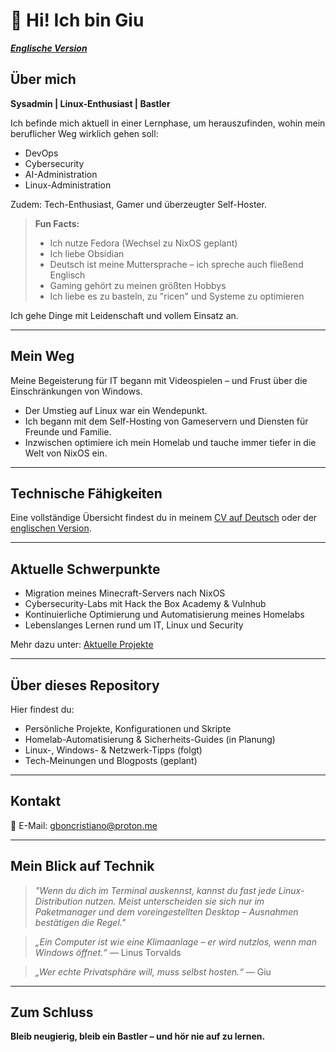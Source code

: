 # 👋 Hi! Ich bin Giu

***[Englische Version](https://github.com/Giu-Bon/Giu-Bon/blob/main/CV/README.md)***

## Über mich

**Sysadmin | Linux-Enthusiast | Bastler**

Ich befinde mich aktuell in einer Lernphase, um herauszufinden, wohin mein beruflicher Weg wirklich gehen soll:

* DevOps
* Cybersecurity
* AI-Administration
* Linux-Administration

Zudem: Tech-Enthusiast, Gamer und überzeugter Self-Hoster.

> **Fun Facts:**
>
> * Ich nutze Fedora (Wechsel zu NixOS geplant)
> * Ich liebe Obsidian
> * Deutsch ist meine Muttersprache – ich spreche auch fließend Englisch
> * Gaming gehört zu meinen größten Hobbys
> * Ich liebe es zu basteln, zu "ricen" und Systeme zu optimieren

Ich gehe Dinge mit Leidenschaft und vollem Einsatz an.

---

## Mein Weg

Meine Begeisterung für IT begann mit Videospielen – und Frust über die Einschränkungen von Windows.

* Der Umstieg auf Linux war ein Wendepunkt.
* Ich begann mit dem Self-Hosting von Gameservern und Diensten für Freunde und Familie.
* Inzwischen optimiere ich mein Homelab und tauche immer tiefer in die Welt von NixOS ein.

---

## Technische Fähigkeiten

Eine vollständige Übersicht findest du in meinem [CV auf Deutsch](https://github.com/Giu-Bon/Giu-Bon/blob/main/CV/README_de.md) oder der [englischen Version](https://github.com/Giu-Bon/Giu-Bon/blob/main/CV/README.md).

---

## Aktuelle Schwerpunkte

* Migration meines Minecraft-Servers nach NixOS
* Cybersecurity-Labs mit Hack the Box Academy & Vulnhub
* Kontinuierliche Optimierung und Automatisierung meines Homelabs
* Lebenslanges Lernen rund um IT, Linux und Security

Mehr dazu unter: [Aktuelle Projekte](https://github.com/Giu-Bon/Giu-Bon/blob/main/current-projects.md)

---

## Über dieses Repository

Hier findest du:

* Persönliche Projekte, Konfigurationen und Skripte
* Homelab-Automatisierung & Sicherheits-Guides (in Planung)
* Linux-, Windows- & Netzwerk-Tipps (folgt)
* Tech-Meinungen und Blogposts (geplant)

---

## Kontakt

📧 E-Mail: [gboncristiano@proton.me](mailto:gboncristiano@proton.me)

---

## Mein Blick auf Technik

> *"Wenn du dich im Terminal auskennst, kannst du fast jede Linux-Distribution nutzen. Meist unterscheiden sie sich nur im Paketmanager und dem voreingestellten Desktop – Ausnahmen bestätigen die Regel."*

> *„Ein Computer ist wie eine Klimaanlage – er wird nutzlos, wenn man Windows öffnet.“*
> — Linus Torvalds

> *„Wer echte Privatsphäre will, muss selbst hosten.“*
> — Giu

---

## Zum Schluss

**Bleib neugierig, bleib ein Bastler – und hör nie auf zu lernen.**


